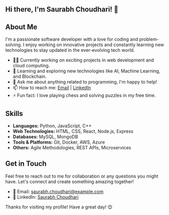 ## Hi there, I'm Saurabh Choudhari! 👋

## About Me

I'm a passionate software developer with a love for coding and problem-solving. I enjoy working on innovative projects and constantly learning new technologies to stay updated in the ever-evolving tech world.

- 👨‍💻 Currently working on exciting projects in web development and cloud computing.
- 🌱 Learning and exploring new technologies like AI, Machine Learning, and Blockchain.
- 💬 Ask me about anything related to programming, I'm happy to help!
- 📫 How to reach me: [Email](mailto:saurabh.choudhariasus@google.com) | [LinkedIn](https://www.linkedin.com/in/saurabhtraceur/)
- ⚡ Fun fact: I love playing chess and solving puzzles in my free time.

## Skills

- **Languages:** Python, JavaScript,  C++
- **Web Technologies:** HTML, CSS, React, Node.js, Express
- **Databases:** MySQL, MongoDB
- **Tools & Platforms:** Git, Docker, AWS, Azure
- **Others:** Agile Methodologies, REST APIs, Microservices

## Get in Touch

Feel free to reach out to me for collaboration or any questions you might have. Let's connect and create something amazing together!

- 📧 Email: saurabh.choudhari@example.com
- 💼 LinkedIn: [Saurabh Choudhari](https://www.linkedin.com/in/saurabhtraceur/)


Thanks for visiting my profile! Have a great day! 😊
